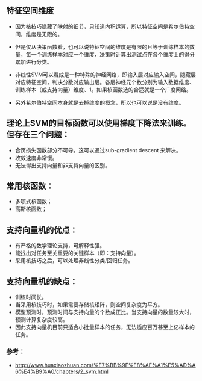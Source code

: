 ## 特征空间维度
- 因为核技巧隐藏了映射的细节，只知道内积运算，所以特征空间是希尔伯特空间，维度是无限的。

- 但是仅从决策函数看，也可以说特征空间的维度是有限的且等于训练样本的数量，每一个训练样本对应一个维度，决策时计算出测试点在各个维度上的得分累加进行分类。

- 非线性SVM可以看成是一种特殊的神经网络，即输入层对应输入空间，隐藏层对应特征空间，判决分数对应输出层。各层神经元个数分别为输入数据维度、训练样本（或支持向量）维度、1。如果核函数选的合适就是一个广度网络。

- 另外希尔伯特空间本身就是去掉维度的概念，所以也可以说是没有维度。

## 理论上SVM的目标函数可以使用梯度下降法来训练。但存在三个问题：

- 合页损失函数部分不可导。这可以通过sub-gradient descent 来解决。
- 收敛速度非常慢。
- 无法得出支持向量和非支持向量的区别。

## 常用核函数：
- 多项式核函数；
- 高斯核函数；

## 支持向量机的优点：

- 有严格的数学理论支持，可解释性强。
- 能找出对任务至关重要的关键样本（即：支持向量）。
- 采用核技巧之后，可以处理非线性分类/回归任务。

## 支持向量机的缺点：

- 训练时间长。
- 当采用核技巧时，如果需要存储核矩阵，则空间复杂度为平方。
- 模型预测时，预测时间与支持向量的个数成正比。当支持向量的数量较大时，预测计算复杂度较高。
- 因此支持向量机目前只适合小批量样本的任务，无法适应百万甚至上亿样本的任务。









### 参考：
-  http://www.huaxiaozhuan.com/%E7%BB%9F%E8%AE%A1%E5%AD%A6%E4%B9%A0/chapters/2_svm.html


```python

```
